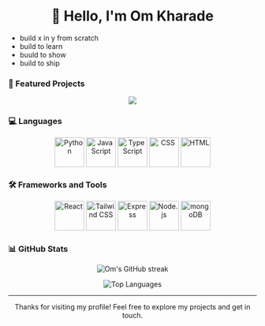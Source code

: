 <h1 align="center" style = "border: none">👋 Hello, I'm Om Kharade</h1>

- build x in y from scratch
- build to learn
- buuld to show
- build to ship

### 🚀 Featured Projects

<div align="center">
<a href="https://github.com/OmKharade/PyVCS">
  <img align="center" src="https://github-readme-stats.vercel.app/api/pin/?username=OmKharade&repo=PyVCS&theme=dark" />
</a>
</div>

### 💻 Languages

<div align="center">
	<img width="60" src="https://user-images.githubusercontent.com/25181517/183423507-c056a6f9-1ba8-4312-a350-19bcbc5a8697.png" alt="Python" title="Python"/>
	<img width="60" src="https://user-images.githubusercontent.com/25181517/117447155-6a868a00-af3d-11eb-9cfe-245df15c9f3f.png" alt="JavaScript" title="JavaScript"/>
	<img width="60" src="https://user-images.githubusercontent.com/25181517/183890598-19a0ac2d-e88a-4005-a8df-1ee36782fde1.png" alt="TypeScript" title="TypeScript"/>
	<img width="60" src="https://user-images.githubusercontent.com/25181517/183898674-75a4a1b1-f960-4ea9-abcb-637170a00a75.png" alt="CSS" title="CSS"/>
	<img width="60" src="https://user-images.githubusercontent.com/25181517/192158954-f88b5814-d510-4564-b285-dff7d6400dad.png" alt="HTML" title="HTML"/>
</div>

### 🛠️ Frameworks and Tools

<div align="center">
	<img width="60" src="https://user-images.githubusercontent.com/25181517/183897015-94a058a6-b86e-4e42-a37f-bf92061753e5.png" alt="React" title="React"/>
	<img width="60" src="https://user-images.githubusercontent.com/25181517/202896760-337261ed-ee92-4979-84c4-d4b829c7355d.png" alt="Tailwind CSS" title="Tailwind CSS"/>
	<img width="60" src="https://user-images.githubusercontent.com/25181517/183859966-a3462d8d-1bc7-4880-b353-e2cbed900ed6.png" alt="Express" title="Express"/>
	<img width="60" src="https://user-images.githubusercontent.com/25181517/183568594-85e280a7-0d7e-4d1a-9028-c8c2209e073c.png" alt="Node.js" title="Node.js"/>
	<img width="60" src="https://user-images.githubusercontent.com/25181517/182884177-d48a8579-2cd0-447a-b9a6-ffc7cb02560e.png" alt="mongoDB" title="mongoDB"/>
</div>

### 📊 GitHub Stats

<p align="center">
  <img src="https://github-readme-streak-stats.herokuapp.com/?user=OmKharade&theme=dark" alt="Om's GitHub streak" />
</p>

<p align="center">
  <img src="https://github-readme-stats.vercel.app/api/top-langs/?username=OmKharade&layout=compact&theme=dark" alt="Top Languages" />
</p>



---

<p align="center">
  Thanks for visiting my profile! Feel free to explore my projects and get in touch.
</p>
